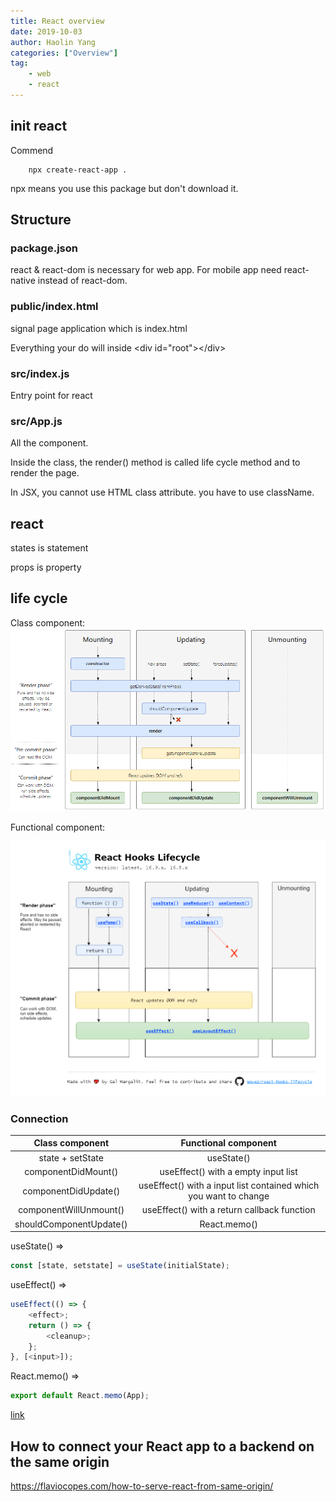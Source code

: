 ```yaml
---
title: React overview
date: 2019-10-03
author: Haolin Yang
categories: ["Overview"]
tag:
    - web
    - react
---
```


## init react

Commend

```
    npx create-react-app .
```

npx means you use this package but don't download it.

## Structure

### package.json

react & react-dom is necessary for web app. For mobile app need react-native instead of react-dom.

### public/index.html

signal page application which is index.html

Everything your do will inside \<div id="root"\>\</div\>

### src/index.js

Entry point for react

### src/App.js

All the component.

Inside the class, the render() method is called life cycle method and to render the page.

In JSX, you cannot use HTML class attribute. you have to use className.

## react

states is statement

props is property

## life cycle

Class component:
![rfc](/images/2019-10-03-react/rcc.png)

Functional component:

![rfc](/images/2019-10-03-react/rfc.jpg)

### Connection

|     Class component     |                       Functional component                       |
| :---------------------: | :--------------------------------------------------------------: |
|    state + setState     |                            useState()                            |
|   componentDidMount()   |               useEffect() with a empty input list                |
|  componentDidUpdate()   | useEffect() with a input list contained which you want to change |
| componentWillUnmount()  |           useEffect() with a return callback function            |
| shouldComponentUpdate() |                           React.memo()                           |

useState() =>

```js
const [state, setstate] = useState(initialState);
```

useEffect() =>

```js
useEffect(() => {
    <effect>;
    return () => {
        <cleanup>;
    };
}, [<input>]);
```

React.memo() =>

```js
export default React.memo(App);
```

[link](https://www.jianshu.com/p/ce5451287f1c)

## How to connect your React app to a backend on the same origin

https://flaviocopes.com/how-to-serve-react-from-same-origin/
